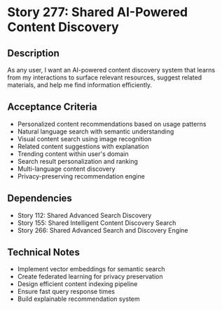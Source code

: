 # Story 277: Shared AI-Powered Content Discovery

## Description
As any user, I want an AI-powered content discovery system that learns from my interactions to surface relevant resources, suggest related materials, and help me find information efficiently.

## Acceptance Criteria
- Personalized content recommendations based on usage patterns
- Natural language search with semantic understanding
- Visual content search using image recognition
- Related content suggestions with explanation
- Trending content within user's domain
- Search result personalization and ranking
- Multi-language content discovery
- Privacy-preserving recommendation engine

## Dependencies
- Story 112: Shared Advanced Search Discovery
- Story 155: Shared Intelligent Content Discovery Search
- Story 266: Shared Advanced Search and Discovery Engine

## Technical Notes
- Implement vector embeddings for semantic search
- Create federated learning for privacy preservation
- Design efficient content indexing pipeline
- Ensure fast query response times
- Build explainable recommendation system